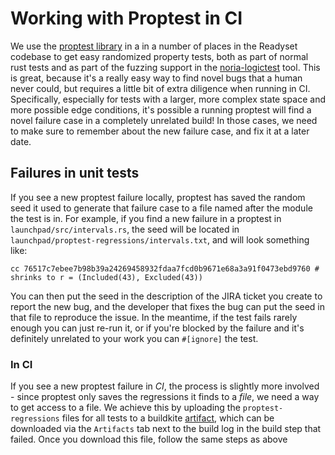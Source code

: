 # Working with Proptest in CI

We use the [proptest library][proptest] in a in a number of places in the
Readyset codebase to get easy randomized property tests, both as part of normal
rust tests and as part of the fuzzing support in the
[noria-logictest][noria-logictest] tool. This is great, because it's a really
easy way to find novel bugs that a human never could, but requires a little bit
of extra diligence when running in CI. Specifically, especially for tests with a
larger, more complex state space and more possible edge conditions, it's
possible a running proptest will find a novel failure case in a completely
unrelated build! In those cases, we need to make sure to remember about the new
failure case, and fix it at a later date.

## Failures in unit tests

If you see a new proptest failure locally, proptest has saved the random seed it
used to generate that failure case to a file named after the module the test is
in. For example, if you find a new failure in a proptest in
`launchpad/src/intervals.rs`, the seed will be located in
`launchpad/proptest-regressions/intervals.txt`, and will look something like:

```
cc 76517c7ebee7b98b39a24269458932fdaa7fcd0b9671e68a3a91f0473ebd9760 # shrinks to r = (Included(43), Excluded(43))
```

You can then put the seed in the description of the JIRA ticket you create to
report the new bug, and the developer that fixes the bug can put the seed in
that file to reproduce the issue. In the meantime, if the test fails rarely
enough you can just re-run it, or if you're blocked by the failure and it's
definitely unrelated to your work you can `#[ignore]` the test.

### In CI

If you see a new proptest failure in *CI*, the process is slightly more
involved - since proptest only saves the regressions it finds to a *file*, we
need a way to get access to a file. We achieve this by uploading the
`proptest-regressions` files for all tests to a buildkite [artifact][], which
can be downloaded via the `Artifacts` tab next to the build log in the build
step that failed. Once you download this file, follow the same steps as above

[proptest]: https://docs.rs/proptest/1.0.0/proptest/
[noria-logictest]: https://docs.readyset.io/noria_logictest/index.html
[artifact]: https://buildkite.com/docs/pipelines/artifacts
